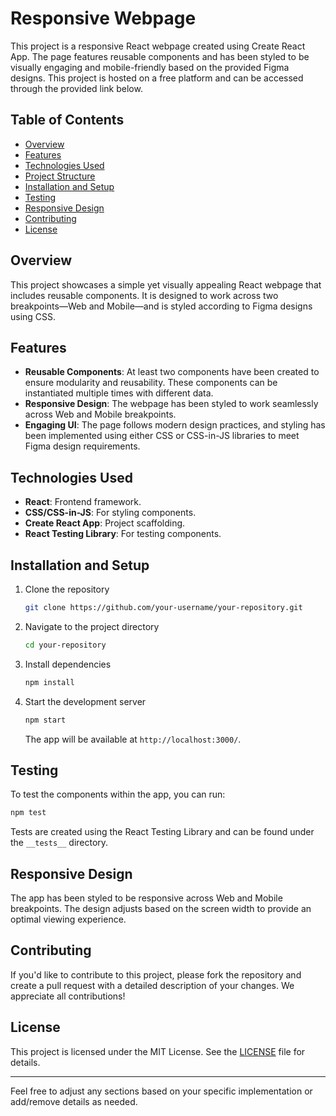 # Responsive Webpage

This project is a responsive React webpage created using Create React App. The page features reusable components and has been styled to be visually engaging and mobile-friendly based on the provided Figma designs. This project is hosted on a free platform and can be accessed through the provided link below.

## Table of Contents

- [Overview](#overview)
- [Features](#features)
- [Technologies Used](#technologies-used)
- [Project Structure](#project-structure)
- [Installation and Setup](#installation-and-setup)
- [Testing](#testing)
- [Responsive Design](#responsive-design)
- [Contributing](#contributing)
- [License](#license)

## Overview

This project showcases a simple yet visually appealing React webpage that includes reusable components. It is designed to work across two breakpoints—Web and Mobile—and is styled according to Figma designs using CSS.

## Features

- **Reusable Components**: At least two components have been created to ensure modularity and reusability. These components can be instantiated multiple times with different data.
- **Responsive Design**: The webpage has been styled to work seamlessly across Web and Mobile breakpoints.
- **Engaging UI**: The page follows modern design practices, and styling has been implemented using either CSS or CSS-in-JS libraries to meet Figma design requirements.

## Technologies Used

- **React**: Frontend framework.
- **CSS/CSS-in-JS**: For styling components.
- **Create React App**: Project scaffolding.
- **React Testing Library**: For testing components.


## Installation and Setup

1. Clone the repository

   ```bash
   git clone https://github.com/your-username/your-repository.git
   ```

2. Navigate to the project directory

   ```bash
   cd your-repository
   ```

3. Install dependencies

   ```bash
   npm install
   ```

4. Start the development server

   ```bash
   npm start
   ```

   The app will be available at `http://localhost:3000/`.

## Testing

To test the components within the app, you can run:

```bash
npm test
```

Tests are created using the React Testing Library and can be found under the `__tests__` directory.

## Responsive Design

The app has been styled to be responsive across Web and Mobile breakpoints. The design adjusts based on the screen width to provide an optimal viewing experience.


## Contributing

If you'd like to contribute to this project, please fork the repository and create a pull request with a detailed description of your changes. We appreciate all contributions!

## License

This project is licensed under the MIT License. See the [LICENSE](LICENSE) file for details.

---

Feel free to adjust any sections based on your specific implementation or add/remove details as needed.
